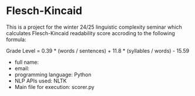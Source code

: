 # Flesch-Kincaid
This is a project for the winter 24/25 linguistic complexity seminar which calculates Flesch-Kincaid readability score accroding to the following formula:

Grade Level = 0.39 * (words / sentences) + 11.8 * (syllables / words) - 15.59

- full name: 
- email: 
- programming language: Python
- NLP APIs used: NLTK
- Main file for execution: scorer.py
